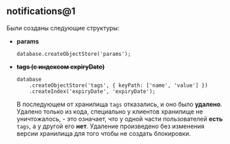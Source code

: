 ## notifications@1

Были созданы следующие структуры:

* **params**

    ```
    database.createObjectStore('params');
    ```
* ~~**tags (c индексом expiryDate)**~~

    ```
    database
        .createObjectStore('tags', { keyPath: ['name', 'value'] })
        .createIndex('expiryDate', 'expiryDate');
    ```
    
    В последующем от хранилища `tags` отказались, и оно было **удалено**. 
    Удалено только из кода, специально у клиентов хранилище не уничтожалось, -
    это означает, что у одной части пользователей **есть** `tags`,
    а у другой его **нет**.
    Удаление произведено без изменения версии хранилища для того чтобы не создать
    блокировки.
